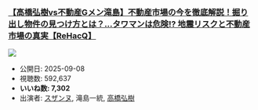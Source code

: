 ### [【高橋弘樹vs不動産Gメン滝島】不動産市場の今を徹底解説！掘り出し物件の見つけ方とは？…タワマンは危険!? 地震リスクと不動産市場の真実【ReHacQ】](https://www.youtube.com/watch?v=4CDFP_6HOUI)
[![](https://img.youtube.com/vi/4CDFP_6HOUI/sddefault.jpg)](https://www.youtube.com/watch?v=4CDFP_6HOUI)
-   公開日: 2025-09-08
-   視聴数: 592,637
-   **いいね数: 7,302**
-   出演者: [スザンヌ](/rehacq_fan/people/スザンヌ "wikilink"), 滝島一統, [高橋弘樹](/rehacq_fan/people/高橋弘樹 "wikilink")
